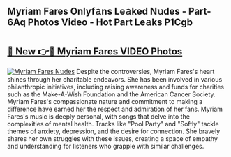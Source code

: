 ## Myriam Fares Onlyf𝚊ns Le𝚊ked N𝚞des - Part-6Aq Photos Video - Hot Part Le𝚊ks P1Cgb

# <h2><a href="http://ab75870.deff.icu/?id=Myriam+Fares">🔗 New 👉🔴 Myriam Fares VIDEO Photos</a></h2>

[![Myriam Fares N𝚞des](https://i.imgur.com/rIISA9y.gif)](http://ab75870.deff.icu/?id=Myriam+Fares)
Despite the controversies, Myriam Fares's heart shines through her charitable endeavors. She has been involved in various philanthropic initiatives, including raising awareness and funds for charities such as the Make-A-Wish Foundation and the American Cancer Society. Myriam Fares's compassionate nature and commitment to making a difference have earned her the respect and admiration of her fans. Myriam Fares's music is deeply personal, with songs that delve into the complexities of mental health. Tracks like "Pool Party" and "Softly" tackle themes of anxiety, depression, and the desire for connection. She bravely shares her own struggles with these issues, creating a space of empathy and understanding for listeners who grapple with similar challenges.
